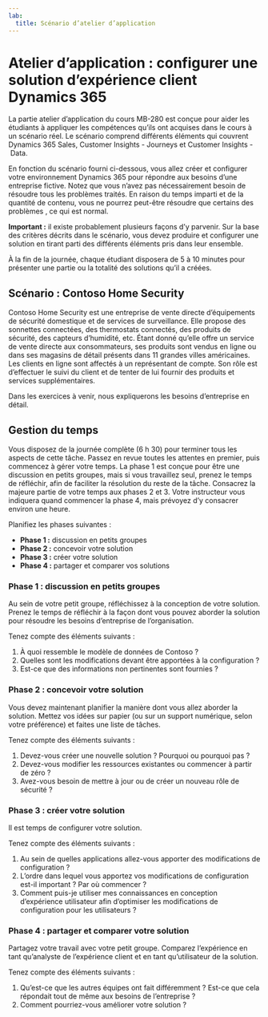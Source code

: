```yaml
---
lab:
  title: Scénario d’atelier d’application
---
```


# Atelier d’application : configurer une solution d’expérience client Dynamics 365

La partie atelier d’application du cours MB-280 est conçue pour aider les étudiants à appliquer les compétences qu’ils ont acquises dans le cours à un scénario réel. Le scénario comprend différents éléments qui couvrent Dynamics 365 Sales, Customer Insights - Journeys et Customer Insights - Data. 

En fonction du scénario fourni ci-dessous, vous allez créer et configurer votre environnement Dynamics 365 pour répondre aux besoins d’une entreprise fictive. Notez que vous n’avez pas nécessairement besoin de résoudre tous les problèmes traités. En raison du temps imparti et de la quantité de contenu, vous ne pourrez peut-être résoudre que certains des problèmes , ce qui est normal. 

**Important :** il existe probablement plusieurs façons d’y parvenir. Sur la base des critères décrits dans le scénario, vous devez produire et configurer une solution en tirant parti des différents éléments pris dans leur ensemble.

À la fin de la journée, chaque étudiant disposera de 5 à 10 minutes pour présenter une partie ou la totalité des solutions qu’il a créées. 

## Scénario : Contoso Home Security 
Contoso Home Security est une entreprise de vente directe d’équipements de sécurité domestique et de services de surveillance. Elle propose des sonnettes connectées, des thermostats connectés, des produits de sécurité, des capteurs d’humidité, etc. Étant donné qu’elle offre un service de vente directe aux consommateurs, ses produits sont vendus en ligne ou dans ses magasins de détail présents dans 11 grandes villes américaines. Les clients en ligne sont affectés à un représentant de compte. Son rôle est d’effectuer le suivi du client et de tenter de lui fournir des produits et services supplémentaires. 

Dans les exercices à venir, nous expliquerons les besoins d’entreprise en détail.

## Gestion du temps 

Vous disposez de la journée complète (6 h 30) pour terminer tous les aspects de cette tâche. Passez en revue toutes les attentes en premier, puis commencez à gérer votre temps. La phase 1 est conçue pour être une discussion en petits groupes, mais si vous travaillez seul, prenez le temps de réfléchir, afin de faciliter la résolution du reste de la tâche. Consacrez la majeure partie de votre temps aux phases 2 et 3. Votre instructeur vous indiquera quand commencer la phase 4, mais prévoyez d’y consacrer environ une heure.

Planifiez les phases suivantes :
- **Phase 1 :** discussion en petits groupes
- **Phase 2 :** concevoir votre solution
- **Phase 3 :** créer votre solution
- **Phase 4 :** partager et comparer vos solutions

### Phase 1 : discussion en petits groupes

Au sein de votre petit groupe, réfléchissez à la conception de votre solution. Prenez le temps de réfléchir à la façon dont vous pouvez aborder la solution pour résoudre les besoins d’entreprise de l’organisation.

Tenez compte des éléments suivants :
1. À quoi ressemble le modèle de données de Contoso ?
2. Quelles sont les modifications devant être apportées à la configuration ?
3. Est-ce que des informations non pertinentes sont fournies ?

### Phase 2 : concevoir votre solution
Vous devez maintenant planifier la manière dont vous allez aborder la solution. Mettez vos idées sur papier (ou sur un support numérique, selon votre préférence) et faites une liste de tâches.

Tenez compte des éléments suivants :
1. Devez-vous créer une nouvelle solution ? Pourquoi ou pourquoi pas ?
2. Devez-vous modifier les ressources existantes ou commencer à partir de zéro ?
3. Avez-vous besoin de mettre à jour ou de créer un nouveau rôle de sécurité ?

### Phase 3 : créer votre solution
Il est temps de configurer votre solution.

Tenez compte des éléments suivants :
1. Au sein de quelles applications allez-vous apporter des modifications de configuration ?
2. L’ordre dans lequel vous apportez vos modifications de configuration est-il important ? Par où commencer ?
3. Comment puis-je utiliser mes connaissances en conception d’expérience utilisateur afin d’optimiser les modifications de configuration pour les utilisateurs ?

### Phase 4 : partager et comparer votre solution
Partagez votre travail avec votre petit groupe. Comparez l’expérience en tant qu’analyste de l’expérience client et en tant qu’utilisateur de la solution.

Tenez compte des éléments suivants :
1. Qu’est-ce que les autres équipes ont fait différemment ? Est-ce que cela répondait tout de même aux besoins de l’entreprise ?
2. Comment pourriez-vous améliorer votre solution ?
